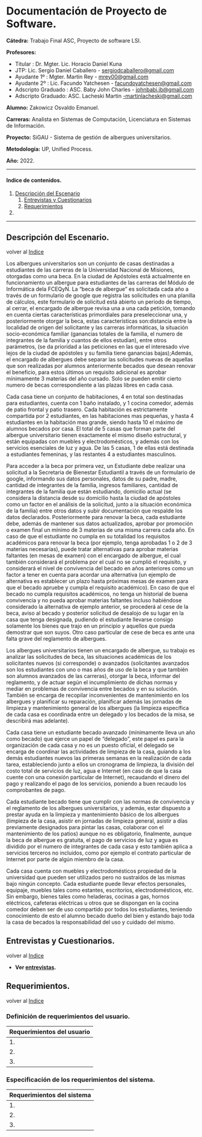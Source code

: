 # Documentación de Proyecto de Software. 

**Cátedra:** Trabajo Final ASC, Proyecto de software LSI.

**Profesores:**
    
  - Titular : Dr. Mgter. Lic. Horacio Daniel Kuna 
  - JTP: Lic. Sergio Daniel Caballero - sergiodcaballero@gmail.com
  - Ayudante 1º : Mgter. Martin Rey  - mrey00@gmail.com
  - Ayudante 2º : Lic. Facundo Yatchesen - facundoyatchesen@gmail.com
  - Adscripto Graduado : ASC. Baby John Charles - johnbabi.jb@gmail.com
  - Adscripto Graduado: ASC. Lacheski Martin -martinlacheski@gmail.com

**Alumno:** Zakowicz Osvaldo Emanuel.

**Carreras:** Analista en Sistemas de Computación, Licenciatura en Sistemas de Información.

**Proyecto:** SiGAU - Sistema de gestión de albergues universitarios.

**Metodología:** UP, Unified Process.

**Año:** 2022.

---

#### Indice de contenidos.

1. [Descripción del Escenario](#descripción-del-escenario)
    1. [Entrevistas y Cuestionarios](#entrevistas-y-cuestionarios)
    2. [Requerimientos](#requerimientos)
2. 


---

## Descripción del Escenario. 

volver al [Indice](#indice-de-contenidos)

Los albergues universitarios son un conjunto de casas destinadas a estudiantes de las carreras de la Universidad Nacional de Misiones, otorgadas como una beca. En la ciudad de Apóstoles está actualmente en funcionamiento un albergue para estudiantes de las carreras del Módulo de Informática dela FCEQyN. La “beca de albergue” es solicitada cada año a través de un formulario de google que registra las solicitudes en una planilla de cálculos, este formulario de solicitud está abierto un periodo de tiempo, al cerrar, el encargado de albergue revisa una a una cada petición, tomando en cuenta ciertas características primordiales para preseleccionar una, y posteriormente otorgar la beca, estas características son:distancia entre la localidad de origen del solicitante y las carreras informáticas, la situación socio-económica familiar (ganancias totales de la familia, el numero de integrantes de la familia y cuantos de ellos estudian), entre otros parámetros, (se da prioridad a las peticiones en las que el interesado vive lejos de la ciudad de apóstoles y su familia tiene ganancias bajas);Además, el encargado de albergues debe separar las solicitudes nuevas de aquellas que son realizadas por alumnos anteriormente becados que desean renovar el beneficio, para estos últimos un requisito adicional es aprobar mínimamente 3 materias del año cursado. Solo se pueden emitir cierto numero de becas correspondiente a las plazas libres en cada casa.
 
Cada casa tiene un conjunto de habitaciones, 4 en total son destinadas para estudiantes, cuenta con 1 baño instalado, y 1 cocina comedor, además de patio frontal y patio trasero. Cada habitación es estrictamente compartida por 2 estudiantes, en las habitaciones mas pequeñas, y hasta 4 estudiantes en la habitación mas grande, siendo hasta 10 el máximo de alumnos becados por casa. El total de 5 casas que forman parte del albergue universitario tienen exactamente el mismo diseño estructural, y están equipadas con muebles y electrodomésticos, y además con los servicios esenciales de luz y agua. De las 5 casas, 1 de ellas está destinada a estudiantes femeninas, y las restantes 4 a estudiantes masculinos. 
 
Para acceder a la beca por primera vez, un Estudiante debe realizar una solicitud a la Secretaria de Bienestar Estudiantil a través de un formulario de google, informando sus datos personales, datos de su padre, madre, cantidad de integrantes de la familia, ingresos familiares, cantidad de integrantes de la familia que están estudiando, domicilio actual (se considera la distancia desde su domicilio hasta la ciudad de apóstoles como un factor en el análisis de la solicitud, junto a la situación económica de la familia) entre otros datos y subir documentación que respalde los datos declarados. Posteriormente para renovar la beca, cada estudiante debe, además de mantener sus datos actualizados, aprobar por promoción o examen final un mínimo de 3 materias de una misma carrera cada año. En caso de que el estudiante no cumpla en su totalidad los requisitos académicos para renovar la beca (por ejemplo, tenga aprobadas 1 o 2 de 3 materias necesarias), puede tratar alternativas para aprobar materias faltantes (en mesas de examen) con el encargado de albergue, el cual también considerará el problema por el cual no se cumplió el requisito, y considerará el nivel de convivencia del becado en años anteriores como un factor a tener en cuenta para acordar una alternativa (un ejemplo de alternativa es establecer un plazo hasta próximas mesas de examen para que el becado apruebe y cumpla el requisito académico). En caso de que el becado no cumpla requisitos académicos, no tenga un historial de buena convivencia y no pueda aprobar materias faltantes incluso habiéndose considerado la alternativa de ejemplo anterior, se procederá al cese de la beca, aviso al becado y posterior solicitud de desalojo de su lugar en la casa que tenga designada, pudiendo el estudiante llevarse consigo solamente los bienes que trajo en un principio y aquellos que pueda demostrar que son suyos. Otro caso particular de cese de beca es ante una falta grave del reglamento de albergues. 
 
Los albergues universitarios tienen un encargado de albergue, su trabajo es analizar las solicitudes de beca, las situaciones académicas de los solicitantes nuevos (si corresponde) o avanzados (solicitantes avanzados son los estudiantes con uno o mas años de uso de la beca y que también son alumnos avanzados de las carreras), otorgar la beca, informar del reglamento, y de actuar según el incumplimiento de dichas normas y mediar en problemas de convivencia entre becados y en su solución. También se encarga de recopilar inconvenientes de mantenimiento en los albergues y planificar su reparación, planificar además las jornadas de limpieza y mantenimiento general de los albergues (la limpieza específica de cada casa es coordinada entre un delegado y los becados de la misa, se describirá mas adelante). 
 
Cada casa tiene un estudiante becado avanzado (mínimamente lleva un año como becado) que ejerce un papel de “delegado”, este papel es para la organización de cada casa y no es un puesto oficial, el delegado se encarga de coordinar las actividades de limpieza de la casa, guiando a los demás estudiantes nuevos las primeras semanas en la realización de cada tarea, estableciendo junto a ellos un cronograma de limpieza, la división del costo total de servicios de luz, agua e Internet (en caso de que la casa cuente con una conexión particular de Internet), recaudando el dinero del pago y realizando el pago de los servicios, poniendo a buen recaudo los comprobantes de pago. 
 
Cada estudiante becado tiene que cumplir con las normas de convivencia y el reglamento de los albergues universitarios, y además, estar dispuesto a prestar ayuda en la limpieza y mantenimiento básico de los albergues (limpieza de la casa, asistir en jornadas de limpieza general, asistir a días previamente designados para pintar las casas, colaborar con el mantenimiento de los patios) aunque no es obligatorio, finalmente, aunque la beca de albergue es gratuita, el pago de servicios de luz y agua es dividido por el numero de integrantes de cada casa y esto también aplica a servicios terceros no incluidos, como por ejemplo el contrato particular de Internet por parte de algún miembro de la casa. 
 
Cada casa cuenta con muebles y electrodomésticos propiedad de la universidad que pueden ser utilizados pero no sustraídos de las mismas bajo ningún concepto. Cada estudiante puede llevar efectos personales, equipaje, muebles tales como estantes, escritorios, electrodomésticos, etc. Sin embargo, bienes tales como heladeras, cocinas a gas, hornos eléctricos, cafeteras eléctricas u otros que se dispongan en la cocina comedor deben ser de uso compartido por todos los estudiantes, teniendo conocimiento de esto el alumno becado dueño del bien y estando bajo toda la casa de becados la responsabilidad del uso y cuidado del mismo.

## Entrevistas y Cuestionarios.

volver al [Indice](#indice-de-contenidos)

- **Ver [entrevistas](entrevistas.md).**

## Requerimientos.

volver al [Indice](#indice-de-contenidos)

### Definición de requerimientos del usuario.

|  Requerimientos del usuario |
|           :---              |
|1. |
|2. |
|3. |

### Especificación de los requerimientos del sistema.

|  Requerimientos del sistema |
|           :---              |
|1. |
|2. |
|3. |